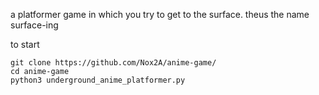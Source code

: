a platformer game in which you try to get to the surface. theus the name surface-ing

to start 
```
git clone https://github.com/Nox2A/anime-game/
cd anime-game
python3 underground_anime_platformer.py
```
